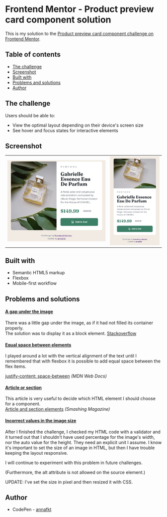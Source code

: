 # Frontend Mentor - Product preview card component solution

This is my solution to the [Product preview card component challenge on Frontend Mentor](https://www.frontendmentor.io/challenges/product-preview-card-component-GO7UmttRfa).

## Table of contents

- [The challenge](#the-challenge)
- [Screenshot](#screenshot)
- [Built with](#built-with)
- [Problems and solutions](#problems-and-solutions)
- [Author](#author)

## The challenge

Users should be able to:

- View the optimal layout depending on their device's screen size
- See hover and focus states for interactive elements

## Screenshot

<table>
  <tr>
    <td><img src="screenshots/screenshot-desktop.jpg" alt="Screenshot of the desktop layout"></td>
    <td><img src="screenshots/screenshot-mobile.jpg" alt="Screenshot of the mobile layout"></td>
  </tr>
</table>

## Built with

- Semantic HTML5 markup
- Flexbox
- Mobile-first workflow

## Problems and solutions

#### <ins>A gap under the image</ins>

There was a little gap under the image, as if it had not filled its container properly.<br>
The solution was to display it as a block element.
[Stackoverflow](https://stackoverflow.com/questions/10266849/image-will-not-fill-div)

#### <ins>Equal space between elements</ins>

I played around a lot with the vertical alignment of the text until I remembered that with flexbox it is possible to add equal space between the flex items.

[justify-content: space-between](https://developer.mozilla.org/en-US/docs/Web/CSS/justify-content) *(MDN Web Docs)*

#### <ins>Article or section</ins>
This article is very useful to decide which HTML element I should choose for a component.<br>
[Article and section elements](https://www.smashingmagazine.com/2022/07/article-section-elements-accessibility/) *(Smashing Magazine)*

#### <ins>Incorrect values in the image size</ins>

After I finished the challenge, I checked my HTML code with a validator and it turned out that I shouldn't have used percentage for the image's width, nor the auto value for the height. They need an explicit unit I assume. I know it's important to set the size of an image in HTML, but then I have trouble keeping the layout responsive.

I will continue to experiment with this problem in future challenges.

(Furthermore, the alt attribute is not allowed on the source element.)

UPDATE: I've set the size in pixel and then resized it with CSS.

## Author

- CodePen - [annafkt](https://codepen.io/annafkt)